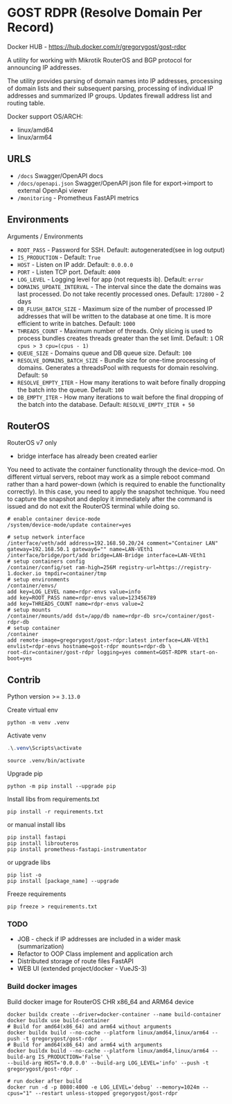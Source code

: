 # GOST RDPR (Resolve Domain Per Record)

Docker HUB - <https://hub.docker.com/r/gregorygost/gost-rdpr>

A utility for working with Mikrotik RouterOS and BGP protocol for announcing IP addresses.

The utility provides parsing of domain names into IP addresses, processing of domain lists and their subsequent parsing,
processing of individual IP addresses and summarized IP groups. Updates firewall address list and routing table.

Docker support OS/ARCH:

- linux/amd64
- linux/arm64

## URLS

- `/docs` Swagger/OpenAPI docs
- `/docs/openapi.json` Swagger/OpenAPI json file for export->import to external OpenApi viewer
- `/monitoring` - Prometheus FastAPI metrics

## Environments

Arguments / Environments

- `ROOT_PASS` - Password for SSH. Default: autogenerated(see in log output)
- `IS_PRODUCTION` - Default: `True`
- `HOST` - Listen on IP addr. Default: `0.0.0.0`
- `PORT` - Listen TCP port. Default: `4000`
- `LOG_LEVEL` - Logging level for app (not requests ib). Default: `error`
- `DOMAINS_UPDATE_INTERVAL` - The interval since the date the domains was last processed. Do not take recently processed
  ones. Default: `172800` - 2 days
- `DB_FLUSH_BATCH_SIZE` - Maximum size of the number of processed IP addresses that will be written to the database at
  one time. It is more efficient to write in batches. Default: `1000`
- `THREADS_COUNT` - Maximum number of threads. Only slicing is used to process bundles creates threads greater than the
  set limit. Default: `1` OR `cpus > 3 cpu=(cpus - 1)`
- `QUEUE_SIZE` - Domains queue and DB queue size. Default: `100`
- `RESOLVE_DOMAINS_BATCH_SIZE` - Bundle size for one-time processing of domains. Generates a threadsPool with requests
  for domain resolving. Default: `50`
- `RESOLVE_EMPTY_ITER` - How many iterations to wait before finally dropping the batch into the queue. Default: `100`
- `DB_EMPTY_ITER` - How many iterations to wait before the final dropping of the batch into the database. Default:
  `RESOLVE_EMPTY_ITER + 50`

## RouterOS

RouterOS v7 only

- bridge interface has already been created earlier

You need to activate the container functionality through the device-mod. On different virtual servers, reboot may work
as a simple reboot command rather than a hard power-down (which is required to enable the functionality correctly). In
this case, you need to apply the snapshot technique. You need to capture the snapshot and deploy it immediately after
the command is issued and do not exit the RouterOS terminal while doing so.

```shell
# enable container device-mode
/system/device-mode/update container=yes
```

```shell
# setup network interface
/interface/veth/add address=192.168.50.20/24 comment="Container LAN" gateway=192.168.50.1 gateway6="" name=LAN-VEth1
/interface/bridge/port/add bridge=LAN-Bridge interface=LAN-VEth1
# setup containers config
/container/config/set ram-high=256M registry-url=https://registry-1.docker.io tmpdir=container/tmp
# setup environments
/container/envs/
add key=LOG_LEVEL name=rdpr-envs value=info
add key=ROOT_PASS name=rdpr-envs value=123456789
add key=THREADS_COUNT name=rdpr-envs value=2
# setup mounts
/container/mounts/add dst=/app/db name=rdpr-db src=/container/gost-rdpr-db
# setup container
/container
add remote-image=gregorygost/gost-rdpr:latest interface=LAN-VEth1 envlist=rdpr-envs hostname=gost-rdpr mounts=rdpr-db \
root-dir=container/gost-rdpr logging=yes comment=GOST-RDPR start-on-boot=yes
```

## Contrib

Python version >= `3.13.0`

Create virtual env

```shell
python -m venv .venv
```

Activate venv

```powershell
.\.venv\Scripts\activate
```

```shell
source .venv/bin/activate
```

Upgrade pip

```shell
python -m pip install --upgrade pip
```

Install libs from requirements.txt

```shell
pip install -r requirements.txt
```

or manual install libs

```shell
pip install fastapi
pip install librouteros
pip install prometheus-fastapi-instrumentator
```

or upgrade libs

```shell
pip list -o
pip install [package_name] --upgrade
```

Freeze requirements

```shell
pip freeze > requirements.txt
```

### TODO

- JOB - check if IP addresses are included in a wider mask (summarization)
- Refactor to OOP Class implement and application arch
- Distributed storage of route files FastAPI
- WEB UI (extended project/docker - VueJS-3)

### Build docker images

Build docker image for RouterOS CHR x86_64 and ARM64 device

```shell
docker buildx create --driver=docker-container --name build-container
docker buildx use build-container
# Build for amd64(x86_64) and arm64 without arguments
docker buildx build --no-cache --platform linux/amd64,linux/arm64 --push -t gregorygost/gost-rdpr .
# Build for amd64(x86_64) and arm64 with arguments
docker buildx build --no-cache --platform linux/amd64,linux/arm64 --build-arg IS_PRODUCTION='False' \
--build-arg HOST='0.0.0.0' --build-arg LOG_LEVEL='info' --push -t gregorygost/gost-rdpr .
```

```shell
# run docker after build
docker run -d -p 8080:4000 -e LOG_LEVEL='debug' --memory=1024m --cpus="1" --restart unless-stopped gregorygost/gost-rdpr
```
